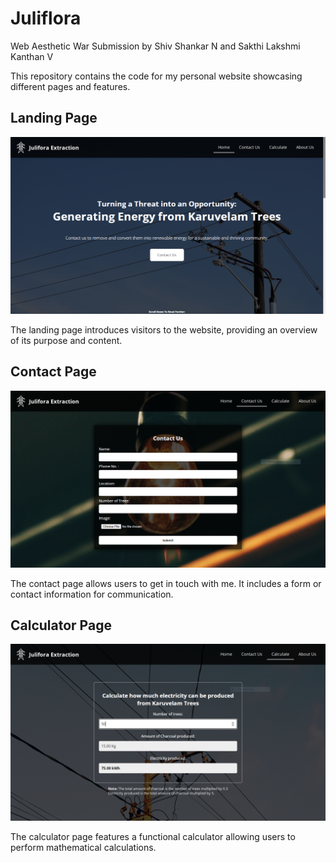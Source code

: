 # Juliflora
Web Aesthetic War Submission by Shiv Shankar N and Sakthi Lakshmi Kanthan V

This repository contains the code for my personal website showcasing different pages and features.

## Landing Page

![Landing Page](images/landing.jpg)

The landing page introduces visitors to the website, providing an overview of its purpose and content.

## Contact Page

![Contact Page](images/contact.jpg)

The contact page allows users to get in touch with me. It includes a form or contact information for communication.

## Calculator Page

![Calculator Page](images/calculate.jpg)

The calculator page features a functional calculator allowing users to perform mathematical calculations.
